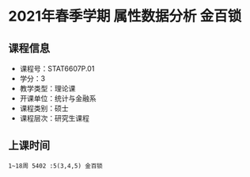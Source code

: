 # 2021年春季学期 属性数据分析 金百锁






## 课程信息

- 课程号：STAT6607P.01
- 学分：3
- 教学类型：理论课
- 开课单位：统计与金融系
- 课程类别：硕士
- 课程层次：研究生课程

## 上课时间

```
1~18周 5402 :5(3,4,5) 金百锁
```

